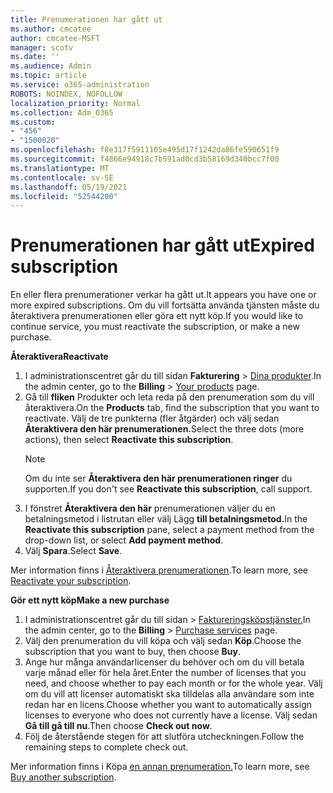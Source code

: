 ```yaml
---
title: Prenumerationen har gått ut
ms.author: cmcatee
author: cmcatee-MSFT
manager: scotv
ms.date: ''
ms.audience: Admin
ms.topic: article
ms.service: o365-administration
ROBOTS: NOINDEX, NOFOLLOW
localization_priority: Normal
ms.collection: Adm_O365
ms.custom:
- "456"
- "1500020"
ms.openlocfilehash: f8e317f5911105e495d17f1242da86fe590651f9
ms.sourcegitcommit: f4866e94918c7b591ad0cd3b58169d340bcc7f00
ms.translationtype: MT
ms.contentlocale: sv-SE
ms.lasthandoff: 05/19/2021
ms.locfileid: "52544200"
---
```

# <a name="expired-subscription"></a><span data-ttu-id="3083c-102">Prenumerationen har gått ut</span><span class="sxs-lookup"><span data-stu-id="3083c-102">Expired subscription</span></span>

<span data-ttu-id="3083c-103">En eller flera prenumerationer verkar ha gått ut.</span><span class="sxs-lookup"><span data-stu-id="3083c-103">It appears you have one or more expired subscriptions.</span></span> <span data-ttu-id="3083c-104">Om du vill fortsätta använda tjänsten måste du återaktivera prenumerationen eller göra ett nytt köp.</span><span class="sxs-lookup"><span data-stu-id="3083c-104">If you would like to continue service, you must reactivate the subscription, or make a new purchase.</span></span>
  
<span data-ttu-id="3083c-105">**Återaktivera**</span><span class="sxs-lookup"><span data-stu-id="3083c-105">**Reactivate**</span></span>
  
1. <span data-ttu-id="3083c-106">I administrationscentret går du till sidan **Fakturering** \> [Dina produkter](https://go.microsoft.com/fwlink/p/?linkid=842054).</span><span class="sxs-lookup"><span data-stu-id="3083c-106">In the admin center, go to the **Billing** \> [Your products](https://go.microsoft.com/fwlink/p/?linkid=842054) page.</span></span>
2. <span data-ttu-id="3083c-107">Gå till **fliken** Produkter och leta reda på den prenumeration som du vill återaktivera.</span><span class="sxs-lookup"><span data-stu-id="3083c-107">On the **Products** tab, find the subscription that you want to reactivate.</span></span> <span data-ttu-id="3083c-108">Välj de tre punkterna (fler åtgärder) och välj sedan **Återaktivera den här prenumerationen.**</span><span class="sxs-lookup"><span data-stu-id="3083c-108">Select the three dots (more actions), then select **Reactivate this subscription**.</span></span>
    > [!NOTE]
    > <span data-ttu-id="3083c-109">Om du inte ser **Återaktivera den här prenumerationen ringer** du supporten.</span><span class="sxs-lookup"><span data-stu-id="3083c-109">If you don't see **Reactivate this subscription**, call support.</span></span>
3. <span data-ttu-id="3083c-110">I fönstret **Återaktivera den här** prenumerationen väljer du en betalningsmetod i listrutan eller välj Lägg **till betalningsmetod.**</span><span class="sxs-lookup"><span data-stu-id="3083c-110">In the **Reactivate this subscription** pane, select a payment method from the drop-down list, or select **Add payment method**.</span></span>
4. <span data-ttu-id="3083c-111">Välj **Spara**.</span><span class="sxs-lookup"><span data-stu-id="3083c-111">Select **Save**.</span></span>

<span data-ttu-id="3083c-112">Mer information finns i [Återaktivera prenumerationen](/microsoft-365/commerce/subscriptions/reactivate-your-subscription).</span><span class="sxs-lookup"><span data-stu-id="3083c-112">To learn more, see [Reactivate your subscription](/microsoft-365/commerce/subscriptions/reactivate-your-subscription).</span></span>

<span data-ttu-id="3083c-113">**Gör ett nytt köp**</span><span class="sxs-lookup"><span data-stu-id="3083c-113">**Make a new purchase**</span></span>
  
1. <span data-ttu-id="3083c-114">I administrationscentret går du  till sidan \> [Faktureringsköpstjänster.](https://go.microsoft.com/fwlink/p/?linkid=868433)</span><span class="sxs-lookup"><span data-stu-id="3083c-114">In the admin center, go to the **Billing** \> [Purchase services](https://go.microsoft.com/fwlink/p/?linkid=868433) page.</span></span>
2. <span data-ttu-id="3083c-115">Välj den prenumeration du vill köpa och välj sedan **Köp**.</span><span class="sxs-lookup"><span data-stu-id="3083c-115">Choose the subscription that you want to buy, then choose **Buy**.</span></span>
3. <span data-ttu-id="3083c-116">Ange hur många användarlicenser du behöver och om du vill betala varje månad eller för hela året.</span><span class="sxs-lookup"><span data-stu-id="3083c-116">Enter the number of licenses that you need, and choose whether to pay each month or for the whole year.</span></span> <span data-ttu-id="3083c-117">Välj om du vill att licenser automatiskt ska tilldelas alla användare som inte redan har en licens.</span><span class="sxs-lookup"><span data-stu-id="3083c-117">Choose whether you want to automatically assign licenses to everyone who does not currently have a license.</span></span> <span data-ttu-id="3083c-118">Välj sedan **Gå till gå till nu**.</span><span class="sxs-lookup"><span data-stu-id="3083c-118">Then choose **Check out now**.</span></span>
4. <span data-ttu-id="3083c-119">Följ de återstående stegen för att slutföra utcheckningen.</span><span class="sxs-lookup"><span data-stu-id="3083c-119">Follow the remaining steps to complete check out.</span></span>

<span data-ttu-id="3083c-120">Mer information finns i Köpa [en annan prenumeration.](/microsoft-365/commerce/buy-another-subscription)</span><span class="sxs-lookup"><span data-stu-id="3083c-120">To learn more, see [Buy another subscription](/microsoft-365/commerce/buy-another-subscription).</span></span>